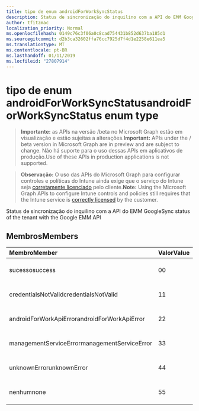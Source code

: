 ```yaml
---
title: tipo de enum androidForWorkSyncStatus
description: Status de sincronização do inquilino com a API do EMM Google
author: tfitzmac
localization_priority: Normal
ms.openlocfilehash: 0149c76c3f06a0c8cad754431b852d637ba185d1
ms.sourcegitcommit: d2b3ca32602ffa76cc7925d7f4d1e2258e611ea5
ms.translationtype: MT
ms.contentlocale: pt-BR
ms.lasthandoff: 01/11/2019
ms.locfileid: "27807914"
---
```

# <a name="androidforworksyncstatus-enum-type"></a><span data-ttu-id="15a21-103">tipo de enum androidForWorkSyncStatus</span><span class="sxs-lookup"><span data-stu-id="15a21-103">androidForWorkSyncStatus enum type</span></span>

> <span data-ttu-id="15a21-104">**Importante:** as APIs na versão /beta no Microsoft Graph estão em visualização e estão sujeitas a alterações.</span><span class="sxs-lookup"><span data-stu-id="15a21-104">**Important:** APIs under the / beta version in Microsoft Graph are in preview and are subject to change.</span></span> <span data-ttu-id="15a21-105">Não há suporte para o uso dessas APIs em aplicativos de produção.</span><span class="sxs-lookup"><span data-stu-id="15a21-105">Use of these APIs in production applications is not supported.</span></span>

> <span data-ttu-id="15a21-106">**Observação:** O uso das APIs do Microsoft Graph para configurar controles e políticas do Intune ainda exige que o serviço do Intune seja [corretamente licenciado](https://go.microsoft.com/fwlink/?linkid=839381) pelo cliente.</span><span class="sxs-lookup"><span data-stu-id="15a21-106">**Note:** Using the Microsoft Graph APIs to configure Intune controls and policies still requires that the Intune service is [correctly licensed](https://go.microsoft.com/fwlink/?linkid=839381) by the customer.</span></span>

<span data-ttu-id="15a21-107">Status de sincronização do inquilino com a API do EMM Google</span><span class="sxs-lookup"><span data-stu-id="15a21-107">Sync status of the tenant with the Google EMM API</span></span>
## <a name="members"></a><span data-ttu-id="15a21-108">Membros</span><span class="sxs-lookup"><span data-stu-id="15a21-108">Members</span></span>
|<span data-ttu-id="15a21-109">Membro</span><span class="sxs-lookup"><span data-stu-id="15a21-109">Member</span></span>|<span data-ttu-id="15a21-110">Valor</span><span class="sxs-lookup"><span data-stu-id="15a21-110">Value</span></span>|<span data-ttu-id="15a21-111">Descrição</span><span class="sxs-lookup"><span data-stu-id="15a21-111">Description</span></span>|
|:---|:---|:---|
|<span data-ttu-id="15a21-112">sucesso</span><span class="sxs-lookup"><span data-stu-id="15a21-112">success</span></span>|<span data-ttu-id="15a21-113">0</span><span class="sxs-lookup"><span data-stu-id="15a21-113">0</span></span>|<span data-ttu-id="15a21-114">Ainda não documentado</span><span class="sxs-lookup"><span data-stu-id="15a21-114">Not yet documented</span></span>|
|<span data-ttu-id="15a21-115">credentialsNotValid</span><span class="sxs-lookup"><span data-stu-id="15a21-115">credentialsNotValid</span></span>|<span data-ttu-id="15a21-116">1</span><span class="sxs-lookup"><span data-stu-id="15a21-116">1</span></span>|<span data-ttu-id="15a21-117">Ainda não documentado</span><span class="sxs-lookup"><span data-stu-id="15a21-117">Not yet documented</span></span>|
|<span data-ttu-id="15a21-118">androidForWorkApiError</span><span class="sxs-lookup"><span data-stu-id="15a21-118">androidForWorkApiError</span></span>|<span data-ttu-id="15a21-119">2</span><span class="sxs-lookup"><span data-stu-id="15a21-119">2</span></span>|<span data-ttu-id="15a21-120">Ainda não documentado</span><span class="sxs-lookup"><span data-stu-id="15a21-120">Not yet documented</span></span>|
|<span data-ttu-id="15a21-121">managementServiceError</span><span class="sxs-lookup"><span data-stu-id="15a21-121">managementServiceError</span></span>|<span data-ttu-id="15a21-122">3</span><span class="sxs-lookup"><span data-stu-id="15a21-122">3</span></span>|<span data-ttu-id="15a21-123">Ainda não documentado</span><span class="sxs-lookup"><span data-stu-id="15a21-123">Not yet documented</span></span>|
|<span data-ttu-id="15a21-124">unknownError</span><span class="sxs-lookup"><span data-stu-id="15a21-124">unknownError</span></span>|<span data-ttu-id="15a21-125">4</span><span class="sxs-lookup"><span data-stu-id="15a21-125">4</span></span>|<span data-ttu-id="15a21-126">Ainda não documentado</span><span class="sxs-lookup"><span data-stu-id="15a21-126">Not yet documented</span></span>|
|<span data-ttu-id="15a21-127">nenhum</span><span class="sxs-lookup"><span data-stu-id="15a21-127">none</span></span>|<span data-ttu-id="15a21-128">5</span><span class="sxs-lookup"><span data-stu-id="15a21-128">5</span></span>|<span data-ttu-id="15a21-129">Ainda não documentado</span><span class="sxs-lookup"><span data-stu-id="15a21-129">Not yet documented</span></span>|





